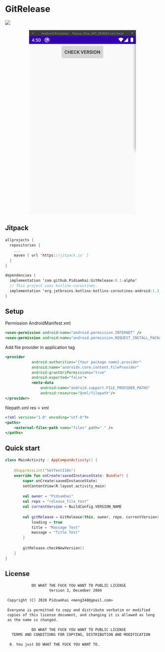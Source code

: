 # GitRelease
[![](https://jitpack.io/v/Pidsamhai/GitRelease.svg)](https://jitpack.io/#Pidsamhai/GitRelease)

<p align="center">
<img src="./art/vdo.gif" height="600" />
</p>

## Jitpack
```kotlin
allprojects {
  repositories {
    ...
    maven { url 'https://jitpack.io' }
  }
}
```
```kotlin
dependencies {
  implementation 'com.github.Pidsamhai:GitRelease:0.1-alpha'
  // This project uses kotlinx-coroutines.
  implementation 'org.jetbrains.kotlinx:kotlinx-coroutines-android:1.3.5'
}
```
## Setup
Permission AndroidManifest.xml
```xml
<uses-permission android:name="android.permission.INTERNET" />
<uses-permission android:name="android.permission.REQUEST_INSTALL_PACKAGES"/>
```
Add file provider in application tag
```xml
<provider
            android:authorities="{Your package name}.provider" 
            android:name="androidx.core.content.FileProvider"
            android:grantUriPermissions="true"
            android:exported="false">
            <meta-data
                android:name="android.support.FILE_PROVIDER_PATHS"
                android:resource="@xml/filepath"/>
</provider>
```
filepath.xml   res > xml
```xml
<?xml version="1.0" encoding="utf-8"?>
<paths>
    <external-files-path name="files" path="." />
</paths>
```
## Quick start
```kotlin
class MainActivity : AppCompatActivity() {

    @SuppressLint("SetTextI18n")
    override fun onCreate(savedInstanceState: Bundle?) {
        super.onCreate(savedInstanceState)
        setContentView(R.layout.activity_main)
        
        val owner = "Pidsamhai"
        val repo = "release_file_test"
        val currentVersion = BuildConfig.VERSION_NAME
        
        val gitRelease = GitRelease(this, owner, repo, currentVersion).apply {
            loading = true
            title = "Massage Test"
            massage = "Title Test"
        }
        
        gitRelease.checkNewVersion()
    }
}
```
## License
```
            DO WHAT THE FUCK YOU WANT TO PUBLIC LICENSE
                    Version 2, December 2004

 Copyright (C) 2020 Pidsamhai <meng348@gmail.com>

 Everyone is permitted to copy and distribute verbatim or modified
 copies of this license document, and changing it is allowed as long
 as the name is changed.

            DO WHAT THE FUCK YOU WANT TO PUBLIC LICENSE
   TERMS AND CONDITIONS FOR COPYING, DISTRIBUTION AND MODIFICATION

  0. You just DO WHAT THE FUCK YOU WANT TO.
```
